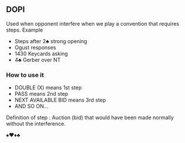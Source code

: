 ## DOPI

Used when opponent interfere when we play a convention that requires steps. Example

- Steps after 2♣ strong opening
- Ogust responses
- 1430 Keycards asking
- 4♣ Gerber over NT

### How to use it

- DOUBLE (X) means 1st step
- PASS means 2nd step
- NEXT AVAILABLE BID means 3rd step
- AND SO ON...

Definition of step : Auction (bid) that would have been made normally without the interference.

 ♠♥♦♣



